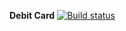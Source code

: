 **Debit Card** [![Build status](https://ci.appveyor.com/api/projects/status/lgh6da1h31hyqk0w?svg=true)](https://ci.appveyor.com/project/Flayka/debitcard)
